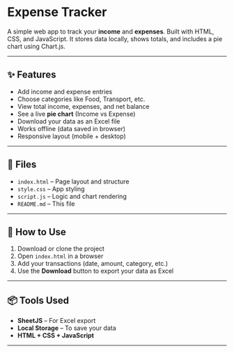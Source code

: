 # Expense Tracker

A simple web app to track your **income** and **expenses**. Built with HTML, CSS, and JavaScript. It stores data locally, shows totals, and includes a pie chart using Chart.js.

---

## ✨ Features

- Add income and expense entries
- Choose categories like Food, Transport, etc.
- View total income, expenses, and net balance
- See a live **pie chart** (Income vs Expense)
- Download your data as an Excel file
- Works offline (data saved in browser)
- Responsive layout (mobile + desktop)

---

## 📂 Files

- `index.html` – Page layout and structure  
- `style.css` – App styling  
- `script.js` – Logic and chart rendering  
- `README.md` – This file  

---

## 🚀 How to Use

1. Download or clone the project
2. Open `index.html` in a browser
3. Add your transactions (date, amount, category, etc.)
4. Use the **Download** button to export your data as Excel

---

## 📦 Tools Used

- **SheetJS** – For Excel export
- **Local Storage** – To save your data
- **HTML + CSS + JavaScript**

---




